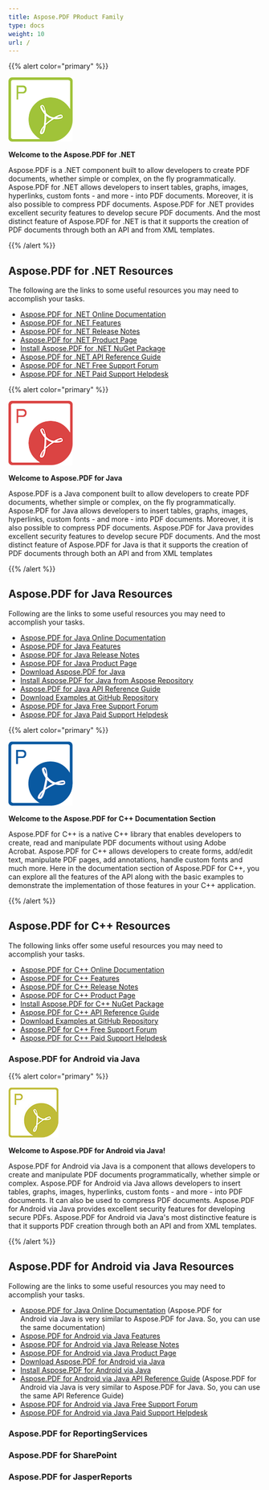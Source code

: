 ```yaml
---
title: Aspose.PDF PRoduct Family
type: docs
weight: 10
url: /
---
```


{{% alert color="primary" %}} 

![Aspose.PDF for .NET Product Logo](home_1)

**Welcome to the Aspose.PDF for .NET**

Aspose.PDF is a .NET component built to allow developers to create PDF documents, whether simple or complex, on the fly programmatically. Aspose.PDF for .NET allows developers to insert tables, graphs, images, hyperlinks, custom fonts - and more - into PDF documents. Moreover, it is also possible to compress PDF documents. Aspose.PDF for .NET provides excellent security features to develop secure PDF documents. And the most distinct feature of Aspose.PDF for .NET is that it supports the creation of PDF documents through both an API and from XML templates. 

{{% /alert %}} 

## **Aspose.PDF for .NET Resources**

The following are the links to some useful resources you may need to accomplish your tasks.

- [Aspose.PDF for .NET Online Documentation](https://docs.aspose.com/display/pdfnet/)
- [Aspose.PDF for .NET Features](https://docs.aspose.com/display/pdfnet/Feature+List)
- [Aspose.PDF for .NET Release Notes](https://docs.aspose.com/display/pdfnet/Release+Notes)
- [Aspose.PDF for .NET Product Page](https://products.aspose.com/pdf/net)
- [Install Aspose.PDF for .NET NuGet Package](https://www.nuget.org/packages/Aspose.PDF/)
- [Aspose.PDF for .NET API Reference Guide](https://apireference.aspose.com/net/pdf)
- [Aspose.PDF for .NET Free Support Forum](https://forum.aspose.com/c/pdf)
- [Aspose.PDF for .NET Paid Support Helpdesk](https://helpdesk.aspose.com/)

{{% alert color="primary" %}}

![todo:image_alt_text](home_2)

**Welcome to Aspose.PDF for Java**

Aspose.PDF is a Java component built to allow developers to create PDF documents, whether simple or complex, on the fly programmatically. Aspose.PDF for Java allows developers to insert tables, graphs, images, hyperlinks, custom fonts - and more - into PDF documents. Moreover, it is also possible to compress PDF documents. Aspose.PDF for Java provides excellent security features to develop secure PDF documents. And the most distinct feature of Aspose.PDF for Java is that it supports the creation of PDF documents through both an API and from XML templates

{{% /alert %}} 

## **Aspose.PDF for Java Resources**

Following are the links to some useful resources you may need to accomplish your tasks.

- [Aspose.PDF for Java Online Documentation](https://docs.aspose.com/display/pdfjava/)
- [Aspose.PDF for Java Features](https://docs.aspose.com/display/pdfjava/Aspose.PDF+Features)
- [Aspose.PDF for Java Release Notes](https://docs.aspose.com/display/pdfjava/Aspose.PDF+for+Java)
- [Aspose.PDF for Java Product Page](https://products.aspose.com/pdf/java)
- [Download Aspose.PDF for Java](https://repository.aspose.com/webapp/#/artifacts/browse/tree/General/repo/com/aspose/aspose-pdf)
- [Install Aspose.PDF for Java from Aspose Repository](https://docs.aspose.com/display/pdfjava/Installation)
- [Aspose.PDF for Java API Reference Guide](https://apireference.aspose.com/java/pdf)
- [Download Examples at GitHub Repository](https://github.com/aspose-pdf/Aspose.PDF-for-Java)
- [Aspose.PDF for Java Free Support Forum](https://forum.aspose.com/c/pdf)
- [Aspose.PDF for Java Paid Support Helpdesk](https://helpdesk.aspose.com/)

{{% alert color="primary" %}} 

![todo:image_alt_text](home_3)

**Welcome to the Aspose.PDF for C++ Documentation Section**

Aspose.PDF for C++ is a native C++ library that enables developers to create, read and manipulate PDF documents without using Adobe Acrobat. Aspose.PDF for C++ allows developers to create forms, add/edit text, manipulate PDF pages, add annotations, handle custom fonts and much more. Here in the documentation section of Aspose.PDF for C++, you can explore all the features of the API along with the basic examples to demonstrate the implementation of those features in your C++ application.

{{% /alert %}}

## **Aspose.PDF for C++ Resources**

The following links offer some useful resources you may need to accomplish your tasks.

- [Aspose.PDF for C++ Online Documentation](https://docs.aspose.com/display/pdfcpp/Home)
- [Aspose.PDF for C++ Features](https://docs.aspose.com/display/pdfcpp/Product+Overview)
- [Aspose.PDF for C++ Release Notes](https://docs.aspose.com/display/pdfcpp/Release+Notes)
- [Aspose.PDF for C++ Product Page](https://products.aspose.com/pdf/cpp)
- [Install Aspose.PDF for C++ NuGet Package](https://www.nuget.org/packages/Aspose.PDF.CPP/)
- [Aspose.PDF for C++ API Reference Guide](https://apireference.aspose.com/cpp/pdf)
- [Download Examples at GitHub Repository](https://github.com/aspose-pdf/Aspose.PDF-for-C)
- [Aspose.PDF for C++ Free Support Forum](https://forum.aspose.com/c/pdf)
- [Aspose.PDF for C++ Paid Support Helpdesk](https://helpdesk.aspose.com/)


### **Aspose.PDF for Android via Java**

{{% alert color="primary" %}} 

![todo:image_alt_text](home_4.png)

**Welcome to Aspose.PDF for Android via Java!**

Aspose.PDF for Android via Java is a component that allows developers to create and manipulate PDF documents programmatically, whether simple or complex. Aspose.PDF for Android via Java allows developers to insert tables, graphs, images, hyperlinks, custom fonts - and more - into PDF documents. It can also be used to compress PDF documents. Aspose.PDF for Android via Java provides excellent security features for developing secure PDFs. Aspose.PDF for Android via Java's most distinctive feature is that it supports PDF creation through both an API and from XML templates.

{{% /alert %}} 

## **Aspose.PDF for Android via Java Resources**

Following are the links to some useful resources you may need to accomplish your tasks.

- [Aspose.PDF for Java Online Documentation](https://docs.aspose.com/display/pdfjava/Home) (Aspose.PDF for Android via Java is very similar to Aspose.PDF for Java. So, you can use the same documentation)
- [Aspose.PDF for Android via Java Features](https://docs.aspose.com/display/pdfjava/Aspose.PDF+for+Android+via+Java+Features)
- [Aspose.PDF for Android via Java Release Notes](https://docs.aspose.com/display/pdfjava/Aspose.PDF+for+Android+via+Java)
- [Aspose.PDF for Android via Java Product Page](https://products.aspose.com/pdf/android-java)
- [Download Aspose.PDF for Android via Java](https://repository.aspose.com/webapp/#/artifacts/browse/tree/General/repo/com/aspose/aspose-pdf-android-via-java)
- [Install Aspose.PDF for Android via Java](https://docs.aspose.com/display/pdfjava/Install+Aspose.PDF+for+Android+via+Java)
- [Aspose.PDF for Android via Java API Reference Guide](https://apireference.aspose.com/java/pdf) (Aspose.PDF for Android via Java is very similar to Aspose.PDF for Java. So, you can use the same API Reference Guide)
- [Aspose.PDF for Android via Java Free Support Forum](https://forum.aspose.com/c/pdf)
- [Aspose.PDF for Android via Java Paid Support Helpdesk](https://helpdesk.aspose.com/)


### **Aspose.PDF for ReportingServices**

### **Aspose.PDF for SharePoint**


### **Aspose.PDF for JasperReports**
